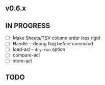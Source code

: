 ## v0.6.x

## IN PROGRESS

- [ ] Make Sheets/TSV column order less rigid
- [ ] Handle --debug flag before command
- [ ] load-acl
      - `dry-run` option
- [ ] compare-acl
- [ ] store-acl

## TODO

